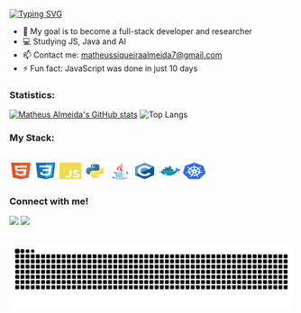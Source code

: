 [![Typing SVG](https://readme-typing-svg.demolab.com?font=Fira+Code&pause=1000&width=435&lines=Hello+!+I'm+Matheus+Almeida)](https://git.io/typing-svg)

- 🔭 My goal is to become a full-stack developer and researcher
- 💻 Studying JS, Java and AI
- 📫 Contact me: matheussiqueiraalmeida7@gmail.com
- ⚡ Fun fact: JavaScript was done in just 10 days

### Statistics:

  [![Matheus Almeida's GitHub stats](https://github-readme-stats.vercel.app/api?username=matheusalmeida19&show_icons=true&theme=dark)](https://github.com/matheusalmeida19)   ![Top Langs](https://github-readme-stats.vercel.app/api/top-langs/?username=matheusalmeida19&layout=compact&theme=dark)

  ### My Stack:
<div style="display: inline_block"><br>
  <img align="center" alt="Matheus-HTML" height="30" width="40" src="https://raw.githubusercontent.com/devicons/devicon/master/icons/html5/html5-original.svg">
  <img align="center" alt="Matheus-CSS" height="30" width="40" src="https://raw.githubusercontent.com/devicons/devicon/master/icons/css3/css3-original.svg">
  <img align="center" alt="Matheus-Js" height="30" width="40" src="https://raw.githubusercontent.com/devicons/devicon/master/icons/javascript/javascript-plain.svg">
  <img align="center" alt="Matheus-Python" height="30" width="40" src="https://raw.githubusercontent.com/devicons/devicon/master/icons/python/python-original.svg">
  <img align="center" alt="Matheus-Java" height="30" width="40" src="https://raw.githubusercontent.com/devicons/devicon/master/icons/java/java-original.svg">
  <img align="center" alt="Matheus-C" height="30" width="40" src="https://raw.githubusercontent.com/devicons/devicon/master/icons/c/c-original.svg">
  <img align="center" alt="Matheus-Docker" height="30" width="40" src="https://raw.githubusercontent.com/devicons/devicon/master/icons/docker/docker-original.svg">
  <img align="center" alt="Matheus-Kubernetes" height="30" width="40" src="https://raw.githubusercontent.com/devicons/devicon/master/icons/kubernetes/kubernetes-plain.svg">
</div>

##
  ### Connect with me!
<div> 
  <a href = "mailto:matheussiqueiraalmeida7@gmail.com"><img src="https://img.shields.io/badge/-Gmail-%23333?style=for-the-badge&logo=gmail&logoColor=white" target="_blank"></a>
  <a href="https://www.linkedin.com/in/matheus-siqueira-84977426b/" target="_blank"><img src="https://img.shields.io/badge/-LinkedIn-%230077B5?style=for-the-badge&logo=linkedin&logoColor=white" target="_blank"></a> 
</div>

##

<picture align="center">
  <source media="(prefers-color-scheme: dark)" srcset="https://raw.githubusercontent.com/matheusalmeida19/matheusalmeida19/output/github-contribution-grid-snake-dark.svg">
  <source media="(prefers-color-scheme: light)" srcset="https://raw.githubusercontent.com/matheusalmeida19/matheusalmeida19/output/github-contribution-grid-snake-dark.svg">
  <img align="center" alt="github contribution grid snake animation" src="https://raw.githubusercontent.com/matheusalmeida19/matheusalmeida19/output/github-contribution-grid-snake.svg">
</picture>
